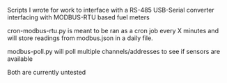Scripts I wrote for work to interface with a RS-485 USB-Serial converter interfacing with MODBUS-RTU based fuel meters

cron-modbus-rtu.py is meant to be ran as a cron job every X minutes and will store readings from modbus.json in a daily file.

modbus-poll.py will poll multiple channels/addresses to see if sensors are available

Both are currently untested